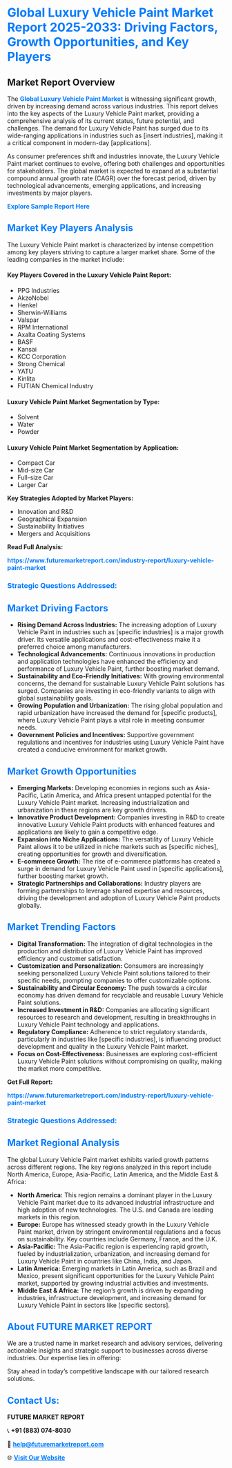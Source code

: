 <h1 style="color: #007BFF;">Global Luxury Vehicle Paint Market Report 2025-2033: Driving Factors, Growth Opportunities, and Key Players</h1>

<section id="overview">
<h2>Market Report Overview</h2>
<p>The <a href="https://www.futuremarketreport.com/industry-report/luxury-vehicle-paint-market" style="color: #007BFF; text-decoration: none;"><strong>Global Luxury Vehicle Paint Market</strong></a> is witnessing significant growth, driven by increasing demand across various industries. This report delves into the key aspects of the Luxury Vehicle Paint market, providing a comprehensive analysis of its current status, future potential, and challenges. The demand for Luxury Vehicle Paint has surged due to its wide-ranging applications in industries such as [insert industries], making it a critical component in modern-day [applications].</p>
<p>As consumer preferences shift and industries innovate, the Luxury Vehicle Paint market continues to evolve, offering both challenges and opportunities for stakeholders. The global market is expected to expand at a substantial compound annual growth rate (CAGR) over the forecast period, driven by technological advancements, emerging applications, and increasing investments by major players.</p>
</section>

<section id="overview">
<p><a href="https://www.futuremarketreport.com/request-sample/reportId=36435" style="color: #007BFF; text-decoration: none;"><strong>Explore Sample Report Here</strong></a></p>
</section>

<section id="key-players">
<h2 style="color: #007BFF;">Market Key Players Analysis</h2>
<p>The Luxury Vehicle Paint market is characterized by intense competition among key players striving to capture a larger market share. Some of the leading companies in the market include:</p>
<h4>Key Players Covered in the Luxury Vehicle Paint Report:</h4>
<ul><li>PPG Industries</li><li>AkzoNobel</li><li>Henkel</li><li>Sherwin-Williams</li><li>Valspar</li><li>RPM International</li><li>Axalta Coating Systems</li><li>BASF</li><li>Kansai</li><li>KCC Corporation</li><li>Strong Chemical</li><li>YATU</li><li>Kinlita</li><li>FUTIAN Chemical Industry</li></ul>
<h4>Luxury Vehicle Paint Market Segmentation by Type:</h4>
<ul><li>Solvent</li><li>Water</li><li>Powder</li></ul>

<h4>Luxury Vehicle Paint Market Segmentation by Application:</h4>
<ul><li>Compact Car</li><li>Mid-size Car</li><li>Full-size Car</li><li>Larger Car</li></ul>
<p><strong>Key Strategies Adopted by Market Players:</strong></p>
<ul>
<li>Innovation and R&D</li>
<li>Geographical Expansion</li>
<li>Sustainability Initiatives</li>
<li>Mergers and Acquisitions</li>
</ul>
</section>

<section>
<p><strong>Read Full Analysis: </strong></p><a href="https://www.futuremarketreport.com/industry-report/luxury-vehicle-paint-market" style="color: #007BFF; text-decoration: none;"><strong>https://www.futuremarketreport.com/industry-report/luxury-vehicle-paint-market</strong></a>
<h3 style="color: #007BFF;">Strategic Questions Addressed:</h3>
</section>

<section id="driving-factors">
<h2 style="color: #007BFF;">Market Driving Factors</h2>
<ul>
<li><strong>Rising Demand Across Industries:</strong> The increasing adoption of Luxury Vehicle Paint in industries such as [specific industries] is a major growth driver. Its versatile applications and cost-effectiveness make it a preferred choice among manufacturers.</li>
<li><strong>Technological Advancements:</strong> Continuous innovations in production and application technologies have enhanced the efficiency and performance of Luxury Vehicle Paint, further boosting market demand.</li>
<li><strong>Sustainability and Eco-Friendly Initiatives:</strong> With growing environmental concerns, the demand for sustainable Luxury Vehicle Paint solutions has surged. Companies are investing in eco-friendly variants to align with global sustainability goals.</li>
<li><strong>Growing Population and Urbanization:</strong> The rising global population and rapid urbanization have increased the demand for [specific products], where Luxury Vehicle Paint plays a vital role in meeting consumer needs.</li>
<li><strong>Government Policies and Incentives:</strong> Supportive government regulations and incentives for industries using Luxury Vehicle Paint have created a conducive environment for market growth.</li>
</ul>
</section>

<section id="growth-opportunities">
<h2 style="color: #007BFF;">Market Growth Opportunities</h2>
<ul>
<li><strong>Emerging Markets:</strong> Developing economies in regions such as Asia-Pacific, Latin America, and Africa present untapped potential for the Luxury Vehicle Paint market. Increasing industrialization and urbanization in these regions are key growth drivers.</li>
<li><strong>Innovative Product Development:</strong> Companies investing in R&D to create innovative Luxury Vehicle Paint products with enhanced features and applications are likely to gain a competitive edge.</li>
<li><strong>Expansion into Niche Applications:</strong> The versatility of Luxury Vehicle Paint allows it to be utilized in niche markets such as [specific niches], creating opportunities for growth and diversification.</li>
<li><strong>E-commerce Growth:</strong> The rise of e-commerce platforms has created a surge in demand for Luxury Vehicle Paint used in [specific applications], further boosting market growth.</li>
<li><strong>Strategic Partnerships and Collaborations:</strong> Industry players are forming partnerships to leverage shared expertise and resources, driving the development and adoption of Luxury Vehicle Paint products globally.</li>
</ul>
</section>

<section id="trending-factors">
<h2 style="color: #007BFF;">Market Trending Factors</h2>
<ul>
<li><strong>Digital Transformation:</strong> The integration of digital technologies in the production and distribution of Luxury Vehicle Paint has improved efficiency and customer satisfaction.</li>
<li><strong>Customization and Personalization:</strong> Consumers are increasingly seeking personalized Luxury Vehicle Paint solutions tailored to their specific needs, prompting companies to offer customizable options.</li>
<li><strong>Sustainability and Circular Economy:</strong> The push towards a circular economy has driven demand for recyclable and reusable Luxury Vehicle Paint solutions.</li>
<li><strong>Increased Investment in R&D:</strong> Companies are allocating significant resources to research and development, resulting in breakthroughs in Luxury Vehicle Paint technology and applications.</li>
<li><strong>Regulatory Compliance:</strong> Adherence to strict regulatory standards, particularly in industries like [specific industries], is influencing product development and quality in the Luxury Vehicle Paint market.</li>
<li><strong>Focus on Cost-Effectiveness:</strong> Businesses are exploring cost-efficient Luxury Vehicle Paint solutions without compromising on quality, making the market more competitive.</li>
</ul>
</section>

<section>
<p><strong>Get Full Report: </strong></p><a href="https://www.futuremarketreport.com/industry-report/luxury-vehicle-paint-market" style="color: #007BFF; text-decoration: none;"><strong>https://www.futuremarketreport.com/industry-report/luxury-vehicle-paint-market</strong></a>
<h3 style="color: #007BFF;">Strategic Questions Addressed:</h3>
</section>


<section id="regional-analysis">
<h2 style="color: #007BFF;">Market Regional Analysis</h2>
<p>The global Luxury Vehicle Paint market exhibits varied growth patterns across different regions. The key regions analyzed in this report include North America, Europe, Asia-Pacific, Latin America, and the Middle East & Africa:</p>
<ul>
<li><strong>North America:</strong> This region remains a dominant player in the Luxury Vehicle Paint market due to its advanced industrial infrastructure and high adoption of new technologies. The U.S. and Canada are leading markets in this region.</li>
<li><strong>Europe:</strong> Europe has witnessed steady growth in the Luxury Vehicle Paint market, driven by stringent environmental regulations and a focus on sustainability. Key countries include Germany, France, and the U.K.</li>
<li><strong>Asia-Pacific:</strong> The Asia-Pacific region is experiencing rapid growth, fueled by industrialization, urbanization, and increasing demand for Luxury Vehicle Paint in countries like China, India, and Japan.</li>
<li><strong>Latin America:</strong> Emerging markets in Latin America, such as Brazil and Mexico, present significant opportunities for the Luxury Vehicle Paint market, supported by growing industrial activities and investments.</li>
<li><strong>Middle East & Africa:</strong> The region’s growth is driven by expanding industries, infrastructure development, and increasing demand for Luxury Vehicle Paint in sectors like [specific sectors].</li>
</ul>
</section>

<footer>
<h2 style="color: #007BFF;">About FUTURE MARKET REPORT</h2>
<p>We are a trusted name in market research and advisory services, delivering actionable insights and strategic support to businesses across diverse industries. Our expertise lies in offering:</p>

<p>Stay ahead in today’s competitive landscape with our tailored research solutions.</p>

<h2 style="color: #007BFF;">Contact Us:</h2>
<p><strong>FUTURE MARKET REPORT</strong></p>
<p>📞 <strong>+91 (883) 074-8030</strong></p>
<p>📧 <strong><a href="mailto:help@futuremarketreport.com" style="color: #007BFF;">help@futuremarketreport.com</a></strong></p>
<p>🌐 <strong><a href="https://www.futuremarketreport.com/" style="color: #007BFF;">Visit Our Website</a></strong></p>
</footer>